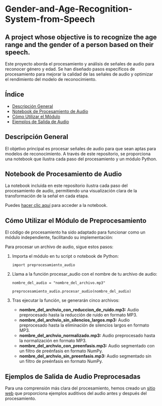 # Gender-and-Age-Recognition-System-from-Speech
## A project whose objective is to recognize the age range and the gender of a person based on their speech.

Este proyecto aborda el procesamiento y análisis de señales de audio para reconocer género y edad. Se han diseñado pasos específicos de procesamiento para mejorar la calidad de las señales de audio y optimizar el rendimiento del modelo de reconocimiento.

## Índice
- [Descripción General](#descripción-general)
- [Notebook de Procesamiento de Audio](#notebook-de-procesamiento-de-audio)
- [Cómo Utilizar el Módulo](#cómo-utilizar-el-módulo)
- [Ejemplos de Salida de Audio](#ejemplos-de-salida-de-audio)

## Descripción General

El objetivo principal es procesar señales de audio para que sean aptas para modelos de reconocimiento. A través de este repositorio, se proporciona una notebook que ilustra cada paso del procesamiento y un módulo Python.

## Notebook de Procesamiento de Audio

La notebook incluida en este repositorio ilustra cada paso del procesamiento de audio, permitiendo una visualización clara de la transformación de la señal en cada etapa. 

Puedes [hacer clic aquí](https://github.com/JazminPS/Gender-and-Age-Recognition-System-from-Speech/blob/main/Preprocesamiento.ipynb) para acceder a la notebook.

## Cómo Utilizar el Módulo de Preprocesamiento

El código de procesamiento ha sido adaptado para funcionar como un módulo independiente, facilitando su implementación:

Para procesar un archivo de audio, sigue estos pasos:

1. Importa el módulo en tu script o notebook de Python:

   ```import preprocesamiento_audio```

2. Llama a la función procesar_audio con el nombre de tu archivo de audio:

    ```nombre_del_audio = "nombre_del_archivo.mp3" ```

    ```preprocesamiento_audio.procesar_audio(nombre_del_audio)```

3. Tras ejecutar la función, se generarán cinco archivos:

    - **nombre_del_archvio_con_reduccion_de_ruido.mp3:** Audio preprocesado hasta la reducción de ruido en formato MP3.
    - **nombre_del_archvio_sin_silencios_largos.mp3:** Audio preprocesado hasta la eliminación de silencios largos en formato MP3.
    - **nombre_del_archvio_normalizado.mp3:** Audio preprocesado hasta la normalización en formato MP3.
    - **nombre_del_archvio_con_preenfasis.mp3:** Audio segmentado con un filtro de preénfasis en formato NumPy.
    - **nombre_del_archvio_sin_preenfasis.mp3:** Audio segmentado sin un filtro de preénfasis en formato NumPy.

## Ejemplos de Salida de Audio Preprocesadas
Para una comprensión más clara del procesamiento, hemos creado un [sitio web](https://jazminps.github.io/Gender-and-Age-Recognition-System-from-Speech/) que proporciona ejemplos auditivos del audio antes y después del procesamiento.